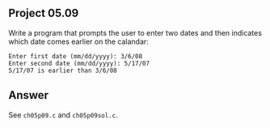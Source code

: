 ## Project 05.09
Write a program that prompts the user to enter two dates and then indicates which date comes earlier on the calandar:
```
Enter first date (mm/dd/yyyy): 3/6/08
Enter second date (mm/dd/yyyy): 5/17/07
5/17/07 is earlier than 3/6/08
```

## Answer
See ```ch05p09.c``` and ```ch05p09sol.c```.
